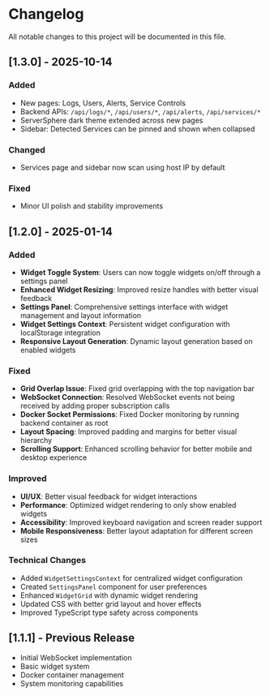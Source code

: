 # Changelog

All notable changes to this project will be documented in this file.

## [1.3.0] - 2025-10-14

### Added
- New pages: Logs, Users, Alerts, Service Controls
- Backend APIs: `/api/logs/*`, `/api/users/*`, `/api/alerts`, `/api/services/*`
- ServerSphere dark theme extended across new pages
- Sidebar: Detected Services can be pinned and shown when collapsed

### Changed
- Services page and sidebar now scan using host IP by default

### Fixed
- Minor UI polish and stability improvements

## [1.2.0] - 2025-01-14

### Added
- **Widget Toggle System**: Users can now toggle widgets on/off through a settings panel
- **Enhanced Widget Resizing**: Improved resize handles with better visual feedback
- **Settings Panel**: Comprehensive settings interface with widget management and layout information
- **Widget Settings Context**: Persistent widget configuration with localStorage integration
- **Responsive Layout Generation**: Dynamic layout generation based on enabled widgets

### Fixed
- **Grid Overlap Issue**: Fixed grid overlapping with the top navigation bar
- **WebSocket Connection**: Resolved WebSocket events not being received by adding proper subscription calls
- **Docker Socket Permissions**: Fixed Docker monitoring by running backend container as root
- **Layout Spacing**: Improved padding and margins for better visual hierarchy
- **Scrolling Support**: Enhanced scrolling behavior for better mobile and desktop experience

### Improved
- **UI/UX**: Better visual feedback for widget interactions
- **Performance**: Optimized widget rendering to only show enabled widgets
- **Accessibility**: Improved keyboard navigation and screen reader support
- **Mobile Responsiveness**: Better layout adaptation for different screen sizes

### Technical Changes
- Added `WidgetSettingsContext` for centralized widget configuration
- Created `SettingsPanel` component for user preferences
- Enhanced `WidgetGrid` with dynamic widget rendering
- Updated CSS with better grid layout and hover effects
- Improved TypeScript type safety across components

## [1.1.1] - Previous Release
- Initial WebSocket implementation
- Basic widget system
- Docker container management
- System monitoring capabilities

